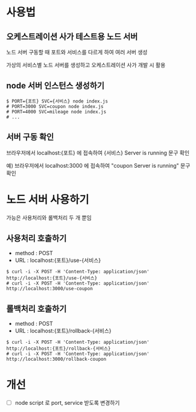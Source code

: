 # 사용법

## 오케스트레이션 사가 테스트용 노드 서버

노드 서버 구동할 때 포트와 서비스를 다르게 하여 여러 서버 생성

가상의 서비스별 노드 서버를 생성하고 오케스트레이션 사가 개발 시 활용

## node 서버 인스턴스 생성하기

```shell
$ PORT={포트} SVC={서비스} node index.js
# PORT=3000 SVC=coupon node index.js
# PORT=4000 SVC=mileage node index.js
# ...
```
## 서버 구동 확인

브라우저에서 localhost:{포트} 에 접속하여 {서비스} Server is running 문구 확인

예) 브라우저에서 localhost:3000 에 접속하여 "coupon Server is running" 문구 확인

# 노드 서버 사용하기

가능은 사용처리와 롤백처리 두 개 뿐임

## 사용처리 호출하기

- method : POST
- URL : localhost:{포트}/use-{서비스}

```shell
$ curl -i -X POST -H 'Content-Type: application/json' http://localhost:{포트}/use-{서비스}
# curl -i -X POST -H 'Content-Type: application/json' http://localhost:3000/use-coupon
```

## 롤백처리 호출하기

- method : POST
- URL : localhost:{포트}/rollback-{서비스}

```shell
$ curl -i -X POST -H 'Content-Type: application/json' http://localhost:{포트}/rollback-{서비스}
# curl -i -X POST -H 'Content-Type: application/json' http://localhost:3000/rollback-coupon
```

# 개선

- [ ] node script 로 port, service 받도록 변경하기